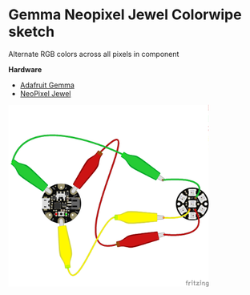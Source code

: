# Gemma Neopixel Jewel Colorwipe sketch

Alternate RGB colors across all pixels in component 

**Hardware**
- [Adafruit Gemma](https://www.adafruit.com/product/1222)
- [NeoPixel Jewel](https://www.adafruit.com/product/2226)

<img src="./gemma_neopixel_jewel_colorwipe_bb.png?raw=true" width="400" alt="circuit diagram">
